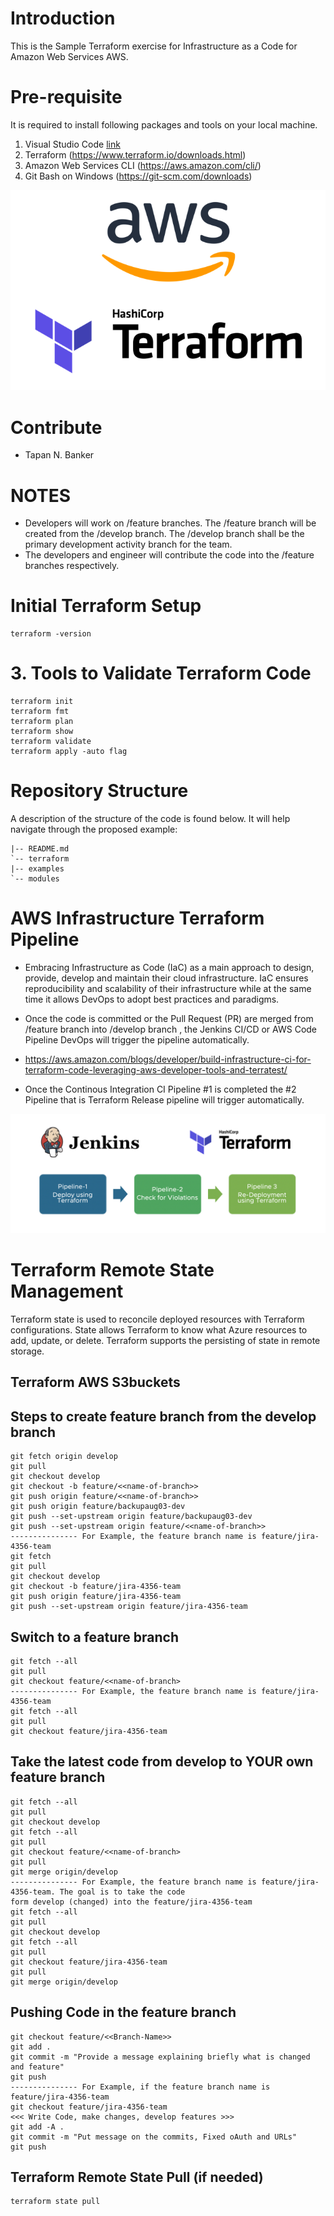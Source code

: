 # Introduction 
This is the Sample Terraform exercise for Infrastructure as a Code  for Amazon Web Services AWS.

# Pre-requisite 
It is required to install following packages and tools on your local machine.
1.	Visual Studio Code [link](https://code.visualstudio.com/)  
3.	Terraform  (https://www.terraform.io/downloads.html)
4.	Amazon Web Services  CLI  (https://aws.amazon.com/cli/)
5.  Git Bash on Windows (https://git-scm.com/downloads)
 
![Terraform + AWS](./docs/AWS-TF-1.png)
# Contribute
- Tapan N. Banker 

# NOTES
- Developers will work on /feature branches. The /feature branch will be created from the /develop branch. The /develop branch shall be the primary development activity branch for the team.
- The developers and engineer will contribute the code into the /feature branches respectively. 

# Initial Terraform Setup  
```
terraform -version 
```

# 3.	Tools to Validate Terraform Code
```
terraform init
terraform fmt
terraform plan
terraform show
terraform validate
terraform apply -auto flag
```
   
# Repository Structure
A description of the structure of the code is found below. It will help navigate through the proposed example:

```
|-- README.md
`-- terraform
|-- examples
`-- modules
```

# AWS Infrastructure Terraform Pipeline
- Embracing Infrastructure as Code (IaC) as a main approach to design, provide, develop and maintain their cloud infrastructure. IaC ensures reproducibility and scalability of their infrastructure while at the same time it allows DevOps to adopt best practices and paradigms.
- Once the code is committed or the Pull Request (PR) are merged from /feature branch into /develop branch , the Jenkins CI/CD or AWS Code Pipeline DevOps will trigger the pipeline  automatically.
- https://aws.amazon.com/blogs/developer/build-infrastructure-ci-for-terraform-code-leveraging-aws-developer-tools-and-terratest/

- Once the Continous Integration CI Pipeline #1 is completed the #2 Pipeline that is Terraform Release pipeline will trigger automatically.

![Terraform + Jenkins](./docs/AWS-TF-2.jpeg)

# Terraform Remote State Management 
Terraform state is used to reconcile deployed resources with Terraform configurations. State allows Terraform to know what Azure resources to add, update, or delete. Terraform supports the persisting of state in remote storage.
## Terraform AWS S3buckets
 

## Steps to create feature branch from the develop branch
```
git fetch origin develop
git pull
git checkout develop
git checkout -b feature/<<name-of-branch>>
git push origin feature/<<name-of-branch>>
git push origin feature/backupaug03-dev
git push --set-upstream origin feature/backupaug03-dev
git push --set-upstream origin feature/<<name-of-branch>>
--------------- For Example, the feature branch name is feature/jira-4356-team
git fetch
git pull
git checkout develop
git checkout -b feature/jira-4356-team
git push origin feature/jira-4356-team
git push --set-upstream origin feature/jira-4356-team
```

## Switch to a feature branch
```
git fetch --all
git pull
git checkout feature/<<name-of-branch>
--------------- For Example, the feature branch name is feature/jira-4356-team
git fetch --all
git pull
git checkout feature/jira-4356-team
```
##  Take the latest code from develop to YOUR own feature branch
```
git fetch --all
git pull
git checkout develop
git fetch --all
git pull
git checkout feature/<<name-of-branch>
git pull
git merge origin/develop
--------------- For Example, the feature branch name is feature/jira-4356-team. The goal is to take the code
form develop (changed) into the feature/jira-4356-team
git fetch --all
git pull
git checkout develop
git fetch --all
git pull
git checkout feature/jira-4356-team
git pull
git merge origin/develop
```
## Pushing Code in the feature branch
```
git checkout feature/<<Branch-Name>>
git add .
git commit -m "Provide a message explaining briefly what is changed and feature"
git push
--------------- For Example, if the feature branch name is feature/jira-4356-team
git checkout feature/jira-4356-team
<<< Write Code, make changes, develop features >>>
git add -A .
git commit -m "Put message on the commits, Fixed oAuth and URLs"
git push
``` 
 
## Terraform Remote State Pull (if needed)
```
terraform state pull
``` 
